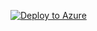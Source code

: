 ﻿[![Deploy to Azure](https://aka.ms/deploytoazurebutton)](https://portal.azure.com/#create/Microsoft.Template/uri/)